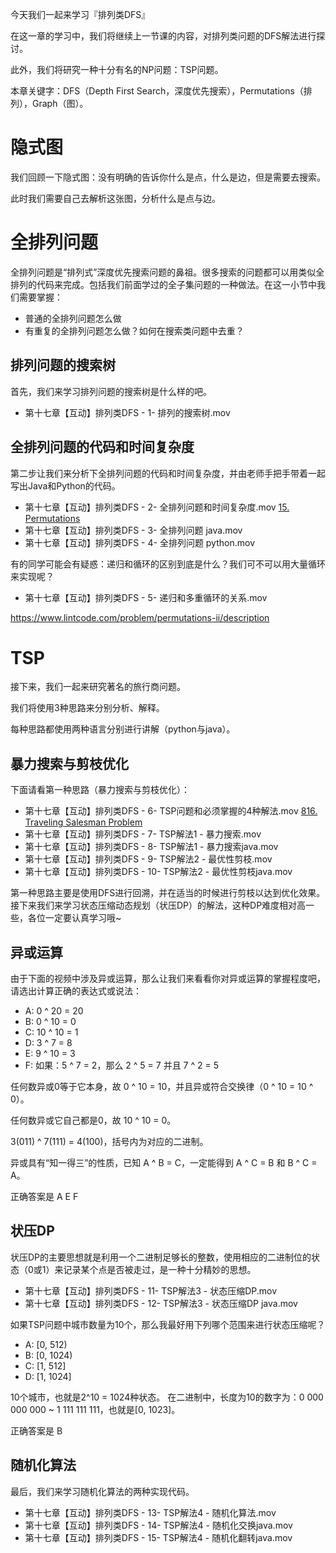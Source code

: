 
今天我们一起来学习『排列类DFS』

在这一章的学习中，我们将继续上一节课的内容，对排列类问题的DFS解法进行探讨。

此外，我们将研究一种十分有名的NP问题：TSP问题。

本章关键字：DFS（Depth First Search，深度优先搜索），Permutations（排列），Graph（图）。

# 隐式图
我们回顾一下隐式图：没有明确的告诉你什么是点，什么是边，但是需要去搜索。

此时我们需要自己去解析这张图，分析什么是点与边。

# 全排列问题

全排列问题是“排列式”深度优先搜索问题的鼻祖。很多搜索的问题都可以用类似全排列的代码来完成。包括我们前面学过的全子集问题的一种做法。在这一小节中我们需要掌握：
- 普通的全排列问题怎么做
- 有重复的全排列问题怎么做？如何在搜索类问题中去重？


## 排列问题的搜索树
首先，我们来学习排列问题的搜索树是什么样的吧。

- 第十七章【互动】排列类DFS - 1- 排列的搜索树.mov 

## 全排列问题的代码和时间复杂度

第二步让我们来分析下全排列问题的代码和时间复杂度，并由老师手把手带着一起写出Java和Python的代码。 

- 第十七章【互动】排列类DFS - 2- 全排列问题和时间复杂度.mov [15. Permutations](../lintcode/15.Permutations.md)
- 第十七章【互动】排列类DFS - 3- 全排列问题 java.mov
- 第十七章【互动】排列类DFS - 4- 全排列问题 python.mov

有的同学可能会有疑惑：递归和循环的区别到底是什么？我们可不可以用大量循环来实现呢？

- 第十七章【互动】排列类DFS - 5- 递归和多重循环的关系.mov

https://www.lintcode.com/problem/permutations-ii/description 

# TSP
接下来，我们一起来研究著名的旅行商问题。

我们将使用3种思路来分别分析、解释。

每种思路都使用两种语言分别进行讲解（python与java）。

## 暴力搜索与剪枝优化

下面请看第一种思路（暴力搜索与剪枝优化）：
- 第十七章【互动】排列类DFS - 6- TSP问题和必须掌握的4种解法.mov [816. Traveling Salesman Problem](../lintcode/816.TSP.md)
- 第十七章【互动】排列类DFS - 7- TSP解法1 - 暴力搜索.mov
- 第十七章【互动】排列类DFS - 8- TSP解法1 - 暴力搜索java.mov
- 第十七章【互动】排列类DFS - 9- TSP解法2 - 最优性剪枝.mov
- 第十七章【互动】排列类DFS - 10- TSP解法2 - 最优性剪枝java.mov

第一种思路主要是使用DFS进行回溯，并在适当的时候进行剪枝以达到优化效果。
接下来我们来学习状态压缩动态规划（状压DP）的解法，这种DP难度相对高一些，各位一定要认真学习哦~

## 异或运算
由于下面的视频中涉及异或运算，那么让我们来看看你对异或运算的掌握程度吧，请选出计算正确的表达式或说法：
- A:
0 ^ 20 = 20
- B:
0 ^ 10 = 0
- C:
10 ^ 10 = 1
- D:
3 ^ 7 = 8
- E:
9 ^ 10 = 3
- F:
如果：5 ^ 7 = 2，那么 2 ^ 5 = 7 并且 7 ^ 2 = 5

任何数异或0等于它本身，故 0 ^ 10 = 10，并且异或符合交换律（0 ^ 10 = 10 ^ 0）。

任何数异或它自己都是0，故 10 ^ 10 = 0。

3(011) ^ 7(111) = 4(100)，括号内为对应的二进制。

异或具有“知一得三”的性质，已知 A ^ B = C，一定能得到 A ^ C = B 和 B ^ C = A。

正确答案是 A E F 

## 状压DP

状压DP的主要思想就是利用一个二进制足够长的整数，使用相应的二进制位的状态（0或1）来记录某个点是否被走过，是一种十分精妙的思想。

- 第十七章【互动】排列类DFS - 11- TSP解法3 - 状态压缩DP.mov
- 第十七章【互动】排列类DFS - 12- TSP解法3 - 状态压缩DP java.mov

如果TSP问题中城市数量为10个，那么我最好用下列哪个范围来进行状态压缩呢？
- A:
[0, 512)
- B:
[0, 1024)
- C:
[1, 512]
- D:
[1, 1024]

10个城市，也就是2^10 = 1024种状态。
在二进制中，长度为10的数字为：0 000 000 000 ~ 1 111 111 111，也就是[0, 1023]。

正确答案是 B

## 随机化算法
最后，我们来学习随机化算法的两种实现代码。
- 第十七章【互动】排列类DFS - 13- TSP解法4 - 随机化算法.mov
- 第十七章【互动】排列类DFS - 14- TSP解法4 - 随机化交换java.mov
- 第十七章【互动】排列类DFS - 15- TSP解法4 - 随机化翻转java.mov

